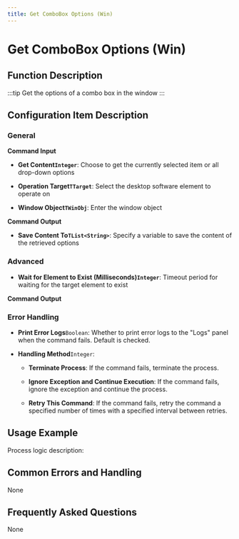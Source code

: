 ```yaml
---
title: Get ComboBox Options (Win)
---
```


# Get ComboBox Options (Win)

## Function Description

:::tip 
Get the options of a combo box in the window
:::

## Configuration Item Description

### General

**Command Input**

- **Get Content`Integer`**: Choose to get the currently selected item or all drop-down options

- **Operation Target`TTarget`**: Select the desktop software element to operate on

- **Window Object`TWinObj`**: Enter the window object


**Command Output**

- **Save Content To`TList<String>`**: Specify a variable to save the content of the retrieved options

### Advanced

- **Wait for Element to Exist (Milliseconds)`Integer`**: Timeout period for waiting for the target element to exist


**Command Output**

### Error Handling

- **Print Error Logs**`Boolean`: Whether to print error logs to the "Logs" panel when the command fails. Default is checked. 

- **Handling Method**`Integer`:

    - **Terminate Process**: If the command fails, terminate the process.

    - **Ignore Exception and Continue Execution**: If the command fails, ignore the exception and continue the process.

    - **Retry This Command**: If the command fails, retry the command a specified number of times with a specified interval between retries.

## Usage Example

Process logic description:

## Common Errors and Handling

None

## Frequently Asked Questions

None

